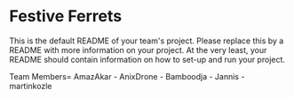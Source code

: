 # Festive Ferrets
This is the default README of your team's project. Please replace this by a README with more information on your project. At the very least, your README should contain information on how to set-up and run your project.

Team Members= AmazAkar - AnixDrone - Bamboodja - Jannis - martinkozle
